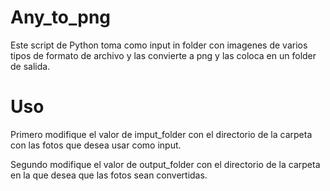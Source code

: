 # Any_to_png
Este script de Python toma como input in folder con imagenes de varios tipos de formato de archivo y las convierte a png y las coloca en un folder de salida.

# Uso

Primero modifique el valor de imput_folder con el directorio de la carpeta con las fotos que desea usar como input.

Segundo modifique el valor de output_folder con el directorio de la carpeta en la que desea que las fotos sean convertidas.
